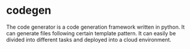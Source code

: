 codegen
=======

The code generator is a code generation framework written in python. It can generate files following certain template pattern. It can easily be divided into different tasks and deployed into a cloud environment.